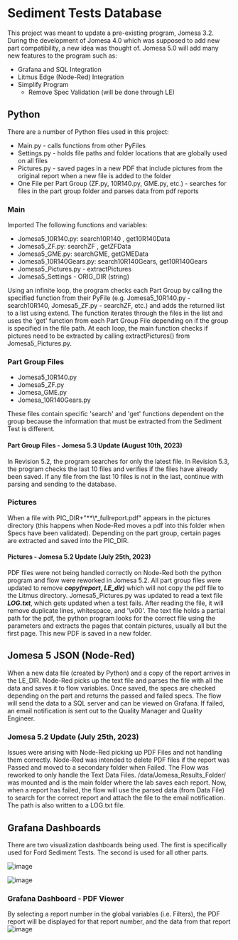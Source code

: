 # Sediment Tests Database
This project was meant to update a pre-existing program, Jomesa 3.2. During the development of Jomesa 4.0 which was supposed to add new part compatibility, a new idea was thought of. Jomesa 5.0 will add many new features to the program such as: 

- Grafana and SQL Integration
- Litmus Edge (Node-Red) Integration
- Simplify Program
  - Remove Spec Validation (will be done through LE)

## Python 
There are a number of Python files used in this project: 
- Main.py - calls functions from other PyFiles
- Settings.py - holds file paths and folder locations that are globally used on all files
- Pictures.py - saved pages in a new PDF that include pictures from the original report when a new file is added to the folder
- One File per Part Group (ZF.py, 10R140.py, GME.py, etc.) - searches for files in the part group folder and parses data from pdf reports
  
### Main 
Imported The following functions and variables: 
- Jomesa5_10R140.py: search10R140 , get10R140Data
- Jomesa5_ZF.py: searchZF , getZFData
- Jomesa5_GME.py: searchGME, getGMEData
- Jomesa5_10R140Gears.py: search10R140Gears, get10R140Gears
- Jomesa5_Pictures.py - extractPictures
- Jomesa5_Settings - ORIG_DIR (string)
  
Using an infinite loop, the program checks each Part Group by calling the specified function from their PyFile (e.g. Jomesa5_10R140.py - search10R140, Jomesa5_ZF.py - searchZF, etc.) and adds the returned list to a list using extend. The function iterates through the files in the list and uses the 'get' function from each Part Group File depending on if the group is specified in the file path. At each loop, the main function checks if pictures need to be extracted by calling extractPictures() from Jomesa5_Pictures.py.

### Part Group Files 
- Jomesa5_10R140.py
- Jomesa5_ZF.py
- Jomesa_GME.py
- Jomesa_10R140Gears.py

These files contain specific 'search' and 'get' functions dependent on the group because the information that must be extracted from the Sediment Test is different.

#### Part Group Files - Jomesa 5.3 Update (August 10th, 2023)
In Revision 5.2, the program searches for only the latest file. In Revision 5.3, the program checks the last 10 files and verifies if the files have already been saved. If any file from the last 10 files is not in the last, continue with parsing and sending to the database.

### Pictures 
When a file with PIC_DIR+"**\\*_fullreport.pdf" appears in the pictures directory (this happens when Node-Red moves a pdf into this folder when Specs have been validated). Depending on the part group, certain pages are extracted and saved into the PIC_DIR.

#### Pictures - Jomesa 5.2 Update (July 25th, 2023)
PDF files were not being handled correctly on Node-Red both the python program and flow were reworked in Jomesa 5.2. All part group files were updated to remove ***copy(report, LE_dir)*** which will not copy the pdf file to the Litmus directory. Jomesa5_Pictures.py was updated to read a text file ***LOG.txt***, which gets updated when a test fails. After reading the file, it will remove duplicate lines, whitespace, and '\x00'. The text file holds a partial path for the pdf, the python program looks for the correct file using the parameters and extracts the pages that contain pictures, usually all but the first page. This new PDF is saved in a new folder. 

## Jomesa 5 JSON (Node-Red)
When a new data file (created by Python) and a copy of the report arrives in the LE_DIR. Node-Red picks up the text file and parses the file with all the data and saves it to flow variables. Once saved, the specs are checked depending on the part and returns the passed and failed specs. The flow will send the data to a SQL server and can be viewed on Grafana. If failed, an email notification is sent out to the Quality Manager and Quality Engineer.

### Jomesa 5.2 Update (July 25th, 2023)
Issues were arising with Node-Red picking up PDF Files and not handling them correctly. Node-Red was intended to delete PDF files if the report was Passed and moved to a secondary folder when Failed. The Flow was reworked to only handle the Text Data Files. /data/Jomesa_Results_Folder/ was mounted and is the main folder where the lab saves each report. Now, when a report has failed, the flow will use the parsed data (from Data File) to search for the correct report and attach the file to the email notification. The path is also written to a LOG.txt file.

## Grafana Dashboards
There are two visualization dashboards being used. The first is specifically used for Ford Sediment Tests. The second is used for all other parts. 

![image](https://github.com/ShivThakar18/Stackpole-International/assets/94186009/8f16136d-a30b-4e5e-9f72-be8cd1d31f16)

![image](https://github.com/ShivThakar18/Stackpole-International/assets/94186009/4a9fff4b-f56a-49cd-981c-2c7884b53505)

### Grafana Dashboard - PDF Viewer
By selecting a report number in the global variables (i.e. Filters), the PDF report will be displayed for that report number, and the data from that report
![image](https://github.com/ShivThakar18/Stackpole-International/assets/94186009/982200f8-3392-460a-82db-af30e61aaea4)

